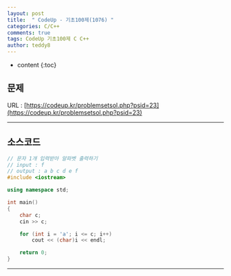```yaml
---
layout: post   
title:  " CodeUp - 기초100제(1076) "
categories: C/C++
comments: true
tags: CodeUp 기초100제 C C++
author: teddy8  
---
```

* content
{:toc}

## 문제
URL : [https://codeup.kr/problemsetsol.php?psid=23](https://codeup.kr/problemsetsol.php?psid=23)

---

## 소스코드
``` cpp
// 문자 1개 입력받아 알파벳 출력하기
// input : f
// output : a b c d e f
#include <iostream>

using namespace std;

int main()
{
	char c;
	cin >> c;

	for (int i = 'a'; i <= c; i++)
		cout << (char)i << endl;

	return 0;
}
```

---
